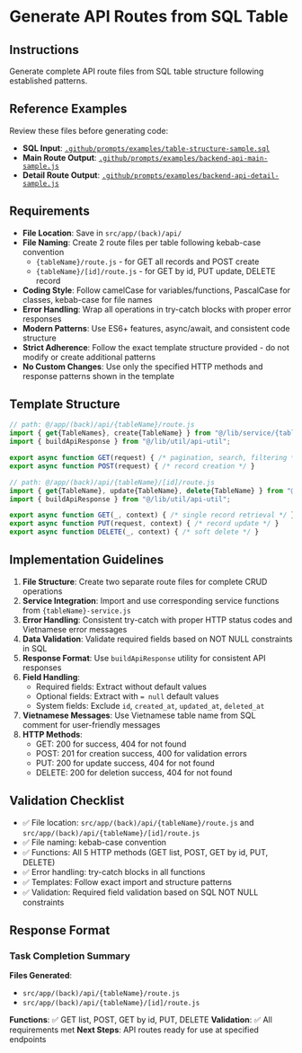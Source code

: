# Generate API Routes from SQL Table

## Instructions

Generate complete API route files from SQL table structure following established patterns.

## Reference Examples

Review these files before generating code:

- **SQL Input**: [`.github/prompts/examples/table-structure-sample.sql`](./examples/table-structure-sample.sql)
- **Main Route Output**: [`.github/prompts/examples/backend-api-main-sample.js`](./examples/backend-api-main-sample.js)
- **Detail Route Output**: [`.github/prompts/examples/backend-api-detail-sample.js`](./examples/backend-api-detail-sample.js)

## Requirements

- **File Location**: Save in `src/app/(back)/api/`
- **File Naming**: Create 2 route files per table following kebab-case convention
  - `{tableName}/route.js` - for GET all records and POST create
  - `{tableName}/[id]/route.js` - for GET by id, PUT update, DELETE record
- **Coding Style**: Follow camelCase for variables/functions, PascalCase for classes, kebab-case for file names
- **Error Handling**: Wrap all operations in try-catch blocks with proper error responses
- **Modern Patterns**: Use ES6+ features, async/await, and consistent code structure
- **Strict Adherence**: Follow the exact template structure provided - do not modify or create additional patterns
- **No Custom Changes**: Use only the specified HTTP methods and response patterns shown in the template

## Template Structure

```javascript
// path: @/app/(back)/api/{tableName}/route.js
import { get{TableNames}, create{TableName} } from "@/lib/service/{tableName}-service";
import { buildApiResponse } from "@/lib/util/api-util";

export async function GET(request) { /* pagination, search, filtering */ }
export async function POST(request) { /* record creation */ }
```

```javascript
// path: @/app/(back)/api/{tableName}/[id]/route.js
import { get{TableName}, update{TableName}, delete{TableName} } from "@/lib/service/{tableName}-service";
import { buildApiResponse } from "@/lib/util/api-util";

export async function GET(_, context) { /* single record retrieval */ }
export async function PUT(request, context) { /* record update */ }
export async function DELETE(_, context) { /* soft delete */ }
```

## Implementation Guidelines

1. **File Structure**: Create two separate route files for complete CRUD operations
2. **Service Integration**: Import and use corresponding service functions from `{tableName}-service.js`
3. **Error Handling**: Consistent try-catch with proper HTTP status codes and Vietnamese error messages
4. **Data Validation**: Validate required fields based on NOT NULL constraints in SQL
5. **Response Format**: Use `buildApiResponse` utility for consistent API responses
6. **Field Handling**:
   - Required fields: Extract without default values
   - Optional fields: Extract with `= null` default values
   - System fields: Exclude `id`, `created_at`, `updated_at`, `deleted_at`
7. **Vietnamese Messages**: Use Vietnamese table name from SQL comment for user-friendly messages
8. **HTTP Methods**:
   - GET: 200 for success, 404 for not found
   - POST: 201 for creation success, 400 for validation errors
   - PUT: 200 for update success, 404 for not found
   - DELETE: 200 for deletion success, 404 for not found

## Validation Checklist

- ✅ File location: `src/app/(back)/api/{tableName}/route.js` and `src/app/(back)/api/{tableName}/[id]/route.js`
- ✅ File naming: kebab-case convention
- ✅ Functions: All 5 HTTP methods (GET list, POST, GET by id, PUT, DELETE)
- ✅ Error handling: try-catch blocks in all functions
- ✅ Templates: Follow exact import and structure patterns
- ✅ Validation: Required field validation based on SQL NOT NULL constraints

## Response Format

### Task Completion Summary

**Files Generated**:

- `src/app/(back)/api/{tableName}/route.js`
- `src/app/(back)/api/{tableName}/[id]/route.js`

**Functions**: ✅ GET list, POST, GET by id, PUT, DELETE
**Validation**: ✅ All requirements met
**Next Steps**: API routes ready for use at specified endpoints
